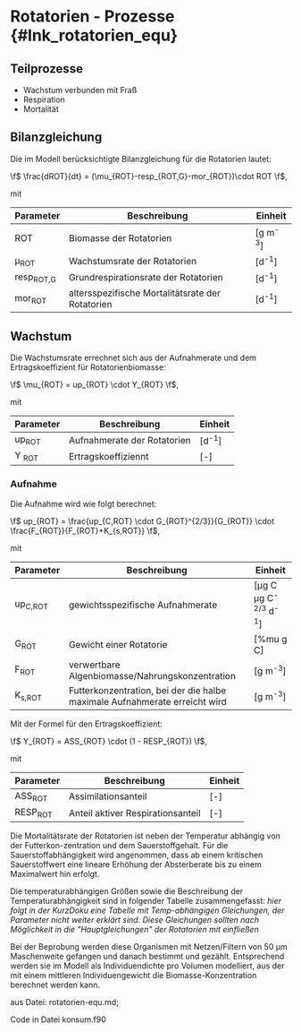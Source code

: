 Rotatorien - Prozesse {#lnk_rotatorien_equ}
=====================

## Teilprozesse ##
- Wachstum verbunden mit Fraß
- Respiration
- Mortalität

## Bilanzgleichung ##
Die im Modell berücksichtigte Bilanzgleichung für die Rotatorien 
lautet:

\f$ 
  \frac{dROT}{dt} = (\mu_{ROT}-resp_{ROT,G}-mor_{ROT})\cdot ROT
\f$, 

mit

| Parameter           | Beschreibung                                     | Einheit          |
|---------------------|--------------------------------------------------|--------------------|
| ROT                 | Biomasse der Rotatorien                          | [g m<sup>-3</sup>] |
| &mu;<sub>ROT</sub>  | Wachstumsrate der Rotatorien                     | [d<sup>-1</sup>] |
|resp<sub>ROT,G</sub> | Grundrespirationsrate der Rotatorien             | [d<sup>-1</sup>] |
| mor<sub>ROT</sub>   | altersspezifische Mortalitätsrate der Rotatorien | [d<sup>-1</sup>] |

## Wachstum ##
Die Wachstumsrate errechnet sich aus der Aufnahmerate und dem 
Ertragskoeffizient für Rotatorienbiomasse:

\f$ 
  \mu_{ROT} = up_{ROT} \cdot Y_{ROT}
\f$, 

mit

| Parameter        | Beschreibung                | Einheit          |
|------------------|-----------------------------|------------------|
| up<sub>ROT</sub> | Aufnahmerate der Rotatorien | [d<sup>-1</sup>] |
| Y <sub>ROT</sub> | Ertragskoeffiziennt         | [-]              |


### Aufnahme ###
Die Aufnahme wird wie folgt berechnet: 

\f$ 
  up_{ROT} = \frac{up_{C,ROT} \cdot G_{ROT}^{2/3}}{G_{ROT}} 
 \cdot \frac{F_{ROT}}{F_{ROT}+K_{s,ROT}}
\f$, 

mit

| Parameter        | Beschreibung                | Einheit          |
|------------------|-----------------------------|------------------|
| up<sub>C,ROT</sub> | gewichtsspezifische Aufnahmerate | [&mu;g C &mu;g C<sup>-2/3</sup> d<sup>-1</sup>] |
| G<sub>ROT</sub> | Gewicht einer Rotatorie | [%mu g C] |
| F<sub>ROT</sub> | verwertbare Algenbiomasse/Nahrungskonzentration | [g m<sup>-3</sup>] |
| K<sub>s,ROT</sub> | Futterkonzentration, bei der die halbe maximale Aufnahmerate erreicht wird | [g m<sup>-3</sup>] |


Mit der Formel für den Ertragskoeffizient:

\f$ 
  Y_{ROT} = ASS_{ROT} \cdot (1 - RESP_{ROT})
\f$, 

mit

| Parameter          | Beschreibung                | Einheit          |
|--------------------|-----------------------------|------------------|
| ASS<sub>ROT</sub>  | Assimilationsanteil               | [-] |
| RESP<sub>ROT</sub> | Anteil aktiver Respirationsanteil | [-] |


Die Mortalitätsrate der Rotatorien ist neben der Temperatur abhängig 
von der Futterkon-zentration und dem Sauerstoffgehalt. Für die
Sauerstoffabhängigkeit wird angenommen, dass ab einem kritischen
Sauerstoffwert eine lineare Erhöhung der Absterberate bis zu einem
Maximalwert hin erfolgt. 

Die temperaturabhängigen Größen sowie die Beschreibung der
Temperaturabhängigkeit sind in folgender Tabelle zusammengefasst:
<i> hier folgt in der KurzDoku eine Tabelle mit Temp-abhängigen 
Gleichungen, der Parameter nicht weiter erklärt sind. Diese Gleichungen
sollten nach Möglichkeit in die "Hauptgleichungen" der Rotatorien mit
einfließen </i>

Bei der Beprobung werden diese Organismen mit Netzen/Filtern von 50 µm 
Maschenweite gefangen und danach bestimmt und gezählt. Entsprechend werden 
sie im Modell als Individuendichte pro Volumen modelliert, aus der mit 
einem mittleren Individuengewicht die Biomasse-Konzentration berechnet 
werden kann.

aus Datei: rotatorien-equ.md; 

Code in Datei konsum.f90

